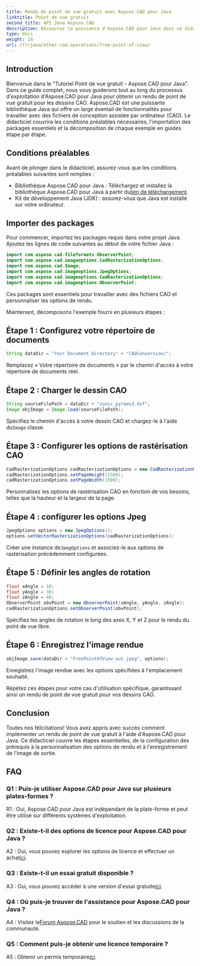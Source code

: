 ```yaml
---
title: Rendu de point de vue gratuit avec Aspose.CAD pour Java
linktitle: Point de vue gratuit
second_title: API Java Aspose.CAD
description: Découvrez la puissance d'Aspose.CAD pour Java dans ce didacticiel sur la réalisation d'un rendu de point de vue gratuit pour les dessins CAO. Libérez le potentiel d’Aspose.CAD.
type: docs
weight: 14
url: /fr/java/other-cad-operations/free-point-of-view/
---
```

## Introduction

Bienvenue dans le "Tutoriel Point de vue gratuit - Aspose.CAD pour Java". Dans ce guide complet, nous vous guiderons tout au long du processus d'exploitation d'Aspose.CAD pour Java pour obtenir un rendu de point de vue gratuit pour les dessins CAO. Aspose.CAD est une puissante bibliothèque Java qui offre un large éventail de fonctionnalités pour travailler avec des fichiers de conception assistée par ordinateur (CAO). Le didacticiel couvrira les conditions préalables nécessaires, l'importation des packages essentiels et la décomposition de chaque exemple en guides étape par étape.

## Conditions préalables

Avant de plonger dans le didacticiel, assurez-vous que les conditions préalables suivantes sont remplies :
-  Bibliothèque Aspose.CAD pour Java : Téléchargez et installez la bibliothèque Aspose.CAD pour Java à partir du[lien de téléchargement](https://releases.aspose.com/cad/java/).
- Kit de développement Java (JDK) : assurez-vous que Java est installé sur votre ordinateur.

## Importer des packages

Pour commencer, importez les packages requis dans votre projet Java. Ajoutez les lignes de code suivantes au début de votre fichier Java :
```java
import com.aspose.cad.fileformats.ObserverPoint;
import com.aspose.cad.imageoptions.CadRasterizationOptions;
import com.aspose.cad.Image;
import com.aspose.cad.imageoptions.JpegOptions;
import com.aspose.cad.imageoptions.CadRasterizationOptions;
import com.aspose.cad.imageoptions.ObserverPoint;
```

Ces packages sont essentiels pour travailler avec des fichiers CAO et personnaliser les options de rendu.

Maintenant, décomposons l'exemple fourni en plusieurs étapes :

## Étape 1 : Configurez votre répertoire de documents

```java
String dataDir = "Your Document Directory" + "CADConversion/";
```

Remplacez « Votre répertoire de documents » par le chemin d'accès à votre répertoire de documents réel.

## Étape 2 : Charger le dessin CAO

```java
String sourceFilePath = dataDir + "conic_pyramid.dxf";
Image objImage = Image.load(sourceFilePath);
```

Spécifiez le chemin d'accès à votre dessin CAO et chargez-le à l'aide du`Image` classe.

## Étape 3 : Configurer les options de rastérisation CAO

```java
CadRasterizationOptions cadRasterizationOptions = new CadRasterizationOptions();
cadRasterizationOptions.setPageHeight(1500);
cadRasterizationOptions.setPageWidth(1500);
```

Personnalisez les options de rastérisation CAO en fonction de vos besoins, telles que la hauteur et la largeur de la page.

## Étape 4 : configurer les options Jpeg

```java
JpegOptions options = new JpegOptions();
options.setVectorRasterizationOptions(cadRasterizationOptions);
```

 Créer une instance de`JpegOptions` et associez-le aux options de rastérisation précédemment configurées.

## Étape 5 : Définir les angles de rotation

```java
float xAngle = 10;
float yAngle = 30;
float zAngle = 40;
ObserverPoint obvPoint = new ObserverPoint(xAngle, yAngle, zAngle);
cadRasterizationOptions.setObserverPoint(obvPoint);
```

Spécifiez les angles de rotation le long des axes X, Y et Z pour le rendu du point de vue libre.

## Étape 6 : Enregistrez l'image rendue

```java
objImage.save(dataDir + "FreePointOfView_out.jpeg", options);
```

Enregistrez l'image rendue avec les options spécifiées à l'emplacement souhaité.

Répétez ces étapes pour votre cas d'utilisation spécifique, garantissant ainsi un rendu de point de vue gratuit pour vos dessins CAO.

## Conclusion

Toutes nos félicitations! Vous avez appris avec succès comment implémenter un rendu de point de vue gratuit à l'aide d'Aspose.CAD pour Java. Ce didacticiel couvre les étapes essentielles, de la configuration des prérequis à la personnalisation des options de rendu et à l'enregistrement de l'image de sortie.

## FAQ

### Q1 : Puis-je utiliser Aspose.CAD pour Java sur plusieurs plates-formes ?

R1 : Oui, Aspose.CAD pour Java est indépendant de la plate-forme et peut être utilisé sur différents systèmes d'exploitation.

### Q2 : Existe-t-il des options de licence pour Aspose.CAD pour Java ?

 A2 : Oui, vous pouvez explorer les options de licence et effectuer un achat[ici](https://purchase.aspose.com/buy).

### Q3 : Existe-t-il un essai gratuit disponible ?

 A3 : Oui, vous pouvez accéder à une version d'essai gratuite[ici](https://releases.aspose.com/).

### Q4 : Où puis-je trouver de l'assistance pour Aspose.CAD pour Java ?

 A4 : Visitez le[Forum Aspose.CAD](https://forum.aspose.com/c/cad/19) pour le soutien et les discussions de la communauté.

### Q5 : Comment puis-je obtenir une licence temporaire ?

 A5 : Obtenir un permis temporaire[ici](https://purchase.aspose.com/temporary-license/).